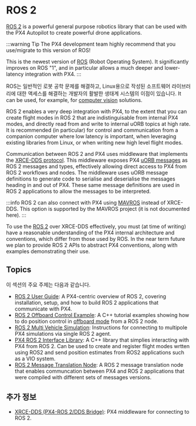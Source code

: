 # ROS 2

[ROS 2](https://docs.ros.org/en/humble/#) is a powerful general purpose robotics library that can be used with the PX4 Autopilot to create powerful drone applications.

:::warning
Tip
The PX4 development team highly recommend that you use/migrate to this version of ROS!

This is the newest version of [ROS](https://www.ros.org/) (Robot Operating System).
It significantly improves on ROS "1", and in particular allows a much deeper and lower-latency integration with PX4.
:::

ROS는 일반적인 로봇 공학 문제를 해결하고, Linux용으로 작성된 소프트웨어 라이브러리에 대한 액세스를 해결하는 개발자의 활발한 생태계 시스템의 이점이 있습니다.
It can be used, for example, for [computer vision](../computer_vision/index.md) solutions.

ROS 2 enables a very deep integration with PX4, to the extent that you can create flight modes in ROS 2 that are indistinguisable from internal PX4 modes, and directly read from and write to internal uORB topics at high rate.
It is recommended (in particular) for control and communication from a companion computer where low latency is important, when leveraging existing libraries from Linux, or when writing new high level flight modes.

Communication between ROS 2 and PX4 uses middleware that implements the [XRCE-DDS protocol](../middleware/uxrce_dds.md).
This middleware exposes PX4 [uORB messages](../msg_docs/index.md) as ROS 2 messages and types, effectively allowing direct access to PX4 from ROS 2 workflows and nodes.
The middleware uses uORB message definitions to generate code to serialise and deserialise the messages heading in and out of PX4.
These same message definitions are used in ROS 2 applications to allow the messages to be interpreted.

:::info
ROS 2 can also connect with PX4 using [MAVROS](https://github.com/mavlink/mavros/tree/ros2/mavros) instead of XRCE-DDS.
This option is supported by the MAVROS project (it is not documented here).
:::

To use the [ROS 2](../ros2/user_guide.md) over XRCE-DDS effectively, you must (at time of writing) have a reasonable understanding of the PX4 internal architecture and conventions, which differ from those used by ROS.
In the near term future we plan to provide ROS 2 APIs to abstract PX4 conventions, along with examples demonstrating their use.

## Topics

이 섹션의 주요 주제는 다음과 같습니다.

- [ROS 2 User Guide](../ros2/user_guide.md): A PX4-centric overview of ROS 2, covering installation, setup, and how to build ROS 2 applications that communicate with PX4.
- [ROS 2 Offboard Control Example](../ros2/offboard_control.md): A C++ tutorial examples showing how to do position control in [offboard mode](../flight_modes/offboard.md) from a ROS 2 node.
- [ROS 2 Multi Vehicle Simulation](../ros2/multi_vehicle.md): Instructions for connecting to multipole PX4 simulations via single ROS 2 agent.
- [PX4 ROS 2 Interface Library](../ros2/px4_ros2_interface_lib.md): A C++ library that simplies interacting with PX4 from ROS 2.
  Can be used to create and register flight modes wrtten using ROS2 and send position estimates from ROS2 applications such as a VIO system.
- [ROS 2 Message Translation Node](../ros2/px4_ros2_msg_translation_node.md): A ROS 2 message translation node that enables communcation between PX4 and ROS 2 applications that were compiled with different sets of messages versions.

## 추가 정보

- [XRCE-DDS (PX4-ROS 2/DDS Bridge)](../middleware/uxrce_dds.md): PX4 middleware for connecting to ROS 2.
